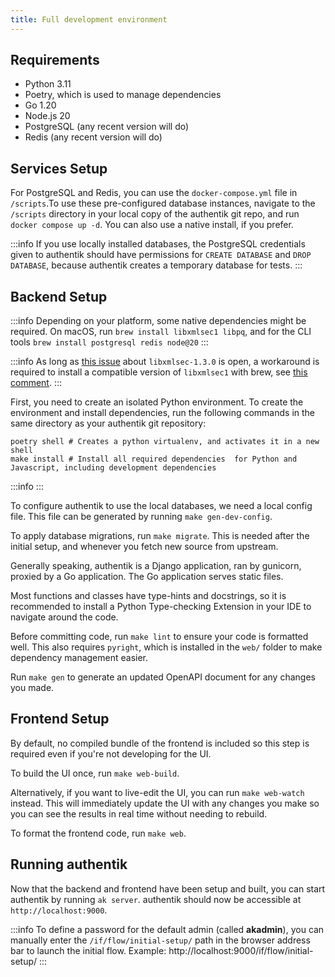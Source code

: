 ```yaml
---
title: Full development environment
---
```


## Requirements

-   Python 3.11
-   Poetry, which is used to manage dependencies
-   Go 1.20
-   Node.js 20
-   PostgreSQL (any recent version will do)
-   Redis (any recent version will do)

## Services Setup

For PostgreSQL and Redis, you can use the `docker-compose.yml` file in `/scripts`.To use these pre-configured database instances, navigate to the `/scripts` directory in your local copy of the authentik git repo, and run `docker compose up -d`.
You can also use a native install, if you prefer. 

:::info
If you use locally installed databases, the PostgreSQL credentials given to authentik should have permissions for `CREATE DATABASE` and `DROP DATABASE`, because authentik creates a temporary database for tests.
:::

## Backend Setup

:::info
Depending on your platform, some native dependencies might be required. On macOS, run `brew install libxmlsec1 libpq`, and for the CLI tools `brew install postgresql redis node@20`
:::

:::info
As long as [this issue](https://github.com/xmlsec/python-xmlsec/issues/252) about `libxmlsec-1.3.0` is open, a workaround is required to install a compatible version of `libxmlsec1` with brew, see [this comment](https://github.com/xmlsec/python-xmlsec/issues/254#issuecomment-1511135314).
:::

First, you need to create an isolated Python environment. To create the environment and install dependencies, run the following commands in the same directory as your authentik git repository:

```shell
poetry shell # Creates a python virtualenv, and activates it in a new shell
make install # Install all required dependencies  for Python and Javascript, including development dependencies
```

:::info
:::

To configure authentik to use the local databases, we need a local config file. This file can be generated by running `make gen-dev-config`.

To apply database migrations, run `make migrate`. This is needed after the initial setup, and whenever you fetch new source from upstream.

Generally speaking, authentik is a Django application, ran by gunicorn, proxied by a Go application. The Go application serves static files.

Most functions and classes have type-hints and docstrings, so it is recommended to install a Python Type-checking Extension in your IDE to navigate around the code.

Before committing code, run `make lint` to ensure your code is formatted well. This also requires `pyright`, which is installed in the `web/` folder to make dependency management easier.

Run `make gen` to generate an updated OpenAPI document for any changes you made.

## Frontend Setup

By default, no compiled bundle of the frontend is included so this step is required even if you're not developing for the UI.

To build the UI once, run `make web-build`.

Alternatively, if you want to live-edit the UI, you can run `make web-watch` instead.
This will immediately update the UI with any changes you make so you can see the results in real time without needing to rebuild.

To format the frontend code, run `make web`.

## Running authentik

Now that the backend and frontend have been setup and built, you can start authentik by running `ak server`. authentik should now be accessible at `http://localhost:9000`.

:::info
To define a password for the default admin (called **akadmin**), you can manually enter the `/if/flow/initial-setup/` path in the browser address bar to launch the initial flow.
Example: http://localhost:9000/if/flow/initial-setup/
:::
